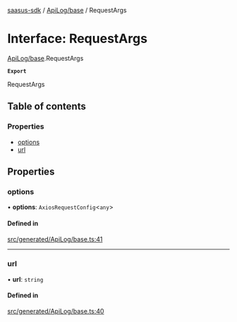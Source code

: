 [saasus-sdk](../README.md) / [ApiLog/base](../modules/ApiLog_base.md) / RequestArgs

# Interface: RequestArgs

[ApiLog/base](../modules/ApiLog_base.md).RequestArgs

**`Export`**

RequestArgs

## Table of contents

### Properties

- [options](ApiLog_base.RequestArgs.md#options)
- [url](ApiLog_base.RequestArgs.md#url)

## Properties

### options

• **options**: `AxiosRequestConfig`\<`any`\>

#### Defined in

[src/generated/ApiLog/base.ts:41](https://github.com/saasus-platform/saasus-sdk-javascript/blob/997c544/src/generated/ApiLog/base.ts#L41)

___

### url

• **url**: `string`

#### Defined in

[src/generated/ApiLog/base.ts:40](https://github.com/saasus-platform/saasus-sdk-javascript/blob/997c544/src/generated/ApiLog/base.ts#L40)

